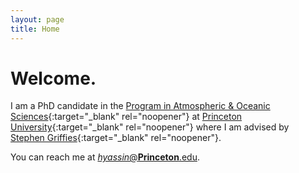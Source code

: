 ```yaml
---
layout: page
title: Home
---
```



# Welcome.

I am a PhD candidate in the [Program in Atmospheric & Oceanic Sciences](https://aos.princeton.edu){:target="_blank" rel="noopener"} at [Princeton University](https://www.princeton.edu){:target="_blank" rel="noopener"}  where I am advised by [Stephen Griffies](https://stephengriffies.github.io/){:target="_blank" rel="noopener"}. 

You can reach me at [*hyassin*@**Princeton**.edu](mailto:&#104;&#121;&#097;&#115;&#115;&#105;&#110;&#064;&#080;&#114;&#105;&#110;&#099;&#101;&#116;&#111;&#110;&#046;&#101;&#100;&#117;).